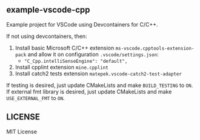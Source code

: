 ## example-vscode-cpp

Example project for VSCode using Devcontainers for C/C++.

If not using devcontainers, then:

1. Install basic Microsoft C/C++ extension `ms-vscode.cpptools-extension-pack` and allow it on configuration `.vscode/settings.json`:
    * `"C_Cpp.intelliSenseEngine": "default",`
1. Install cpplint extension `mine.cpplint`
1. Install catch2 tests extension `matepek.vscode-catch2-test-adapter`

If testing is desired, just update CMakeLists and make `BUILD_TESTING` to `ON`.
If external fmt library is desired, just update CMakeLists and make `USE_EXTERNAL_FMT` to `ON`.

## LICENSE

MIT License
